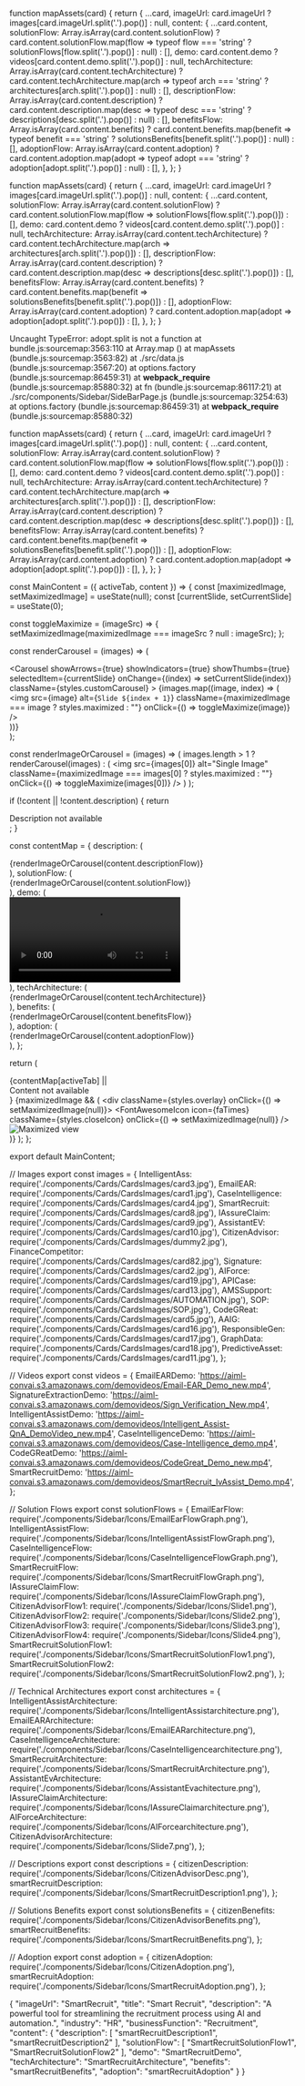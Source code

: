 function mapAssets(card) {
  return {
    ...card,
    imageUrl: card.imageUrl ? images[card.imageUrl.split('.').pop()] : null,
    content: {
      ...card.content,
      solutionFlow: Array.isArray(card.content.solutionFlow)
        ? card.content.solutionFlow.map(flow => typeof flow === 'string' ? solutionFlows[flow.split('.').pop()] : null)
        : [],
      demo: card.content.demo ? videos[card.content.demo.split('.').pop()] : null,
      techArchitecture: Array.isArray(card.content.techArchitecture)
        ? card.content.techArchitecture.map(arch => typeof arch === 'string' ? architectures[arch.split('.').pop()] : null)
        : [],
      descriptionFlow: Array.isArray(card.content.description)
        ? card.content.description.map(desc => typeof desc === 'string' ? descriptions[desc.split('.').pop()] : null)
        : [],
      benefitsFlow: Array.isArray(card.content.benefits)
        ? card.content.benefits.map(benefit => typeof benefit === 'string' ? solutionsBenefits[benefit.split('.').pop()] : null)
        : [],
      adoptionFlow: Array.isArray(card.content.adoption)
        ? card.content.adoption.map(adopt => typeof adopt === 'string' ? adoption[adopt.split('.').pop()] : null)
        : [],
    },
  };
}


function mapAssets(card) {
  return {
    ...card,
    imageUrl: card.imageUrl ? images[card.imageUrl.split('.').pop()] : null,
    content: {
      ...card.content,
      solutionFlow: Array.isArray(card.content.solutionFlow)
        ? card.content.solutionFlow.map(flow => solutionFlows[flow.split('.').pop()])
        : [],
      demo: card.content.demo ? videos[card.content.demo.split('.').pop()] : null,
      techArchitecture: Array.isArray(card.content.techArchitecture)
        ? card.content.techArchitecture.map(arch => architectures[arch.split('.').pop()])
        : [],
      descriptionFlow: Array.isArray(card.content.description)
        ? card.content.description.map(desc => descriptions[desc.split('.').pop()])
        : [],
      benefitsFlow: Array.isArray(card.content.benefits)
        ? card.content.benefits.map(benefit => solutionsBenefits[benefit.split('.').pop()])
        : [],
      adoptionFlow: Array.isArray(card.content.adoption)
        ? card.content.adoption.map(adopt => adoption[adopt.split('.').pop()])
        : [],
    },
  };
}

Uncaught TypeError: adopt.split is not a function
    at bundle.js:sourcemap:3563:110
    at Array.map (<anonymous>)
    at mapAssets (bundle.js:sourcemap:3563:82)
    at ./src/data.js (bundle.js:sourcemap:3567:20)
    at options.factory (bundle.js:sourcemap:86459:31)
    at __webpack_require__ (bundle.js:sourcemap:85880:32)
    at fn (bundle.js:sourcemap:86117:21)
    at ./src/components/Sidebar/SideBarPage.js (bundle.js:sourcemap:3254:63)
    at options.factory (bundle.js:sourcemap:86459:31)
    at __webpack_require__ (bundle.js:sourcemap:85880:32)

function mapAssets(card) {
  return {
    ...card,
    imageUrl: card.imageUrl ? images[card.imageUrl.split('.').pop()] : null,
    content: {
      ...card.content,
      solutionFlow: Array.isArray(card.content.solutionFlow)
        ? card.content.solutionFlow.map(flow => solutionFlows[flow.split('.').pop()])
        : [],
      demo: card.content.demo ? videos[card.content.demo.split('.').pop()] : null,
      techArchitecture: Array.isArray(card.content.techArchitecture)
        ? card.content.techArchitecture.map(arch => architectures[arch.split('.').pop()])
        : [],
      descriptionFlow: Array.isArray(card.content.description)
        ? card.content.description.map(desc => descriptions[desc.split('.').pop()])
        : [],
      benefitsFlow: Array.isArray(card.content.benefits)
        ? card.content.benefits.map(benefit => solutionsBenefits[benefit.split('.').pop()])
        : [],
      adoptionFlow: Array.isArray(card.content.adoption)
        ? card.content.adoption.map(adopt => adoption[adopt.split('.').pop()])
        : [],
    },
  };
}




const MainContent = ({ activeTab, content }) => {
  const [maximizedImage, setMaximizedImage] = useState(null);
  const [currentSlide, setCurrentSlide] = useState(0);

  const toggleMaximize = (imageSrc) => {
    setMaximizedImage(maximizedImage === imageSrc ? null : imageSrc);
  };

  const renderCarousel = (images) => (
    <div className={styles.carouselContainer}>
      <Carousel
        showArrows={true}
        showIndicators={true}
        showThumbs={true}
        selectedItem={currentSlide}
        onChange={(index) => setCurrentSlide(index)}
        className={styles.customCarousel}
      >
        {images.map((image, index) => (
          <div key={index}>
            <img
              src={image}
              alt={`Slide ${index + 1}`}
              className={maximizedImage === image ? styles.maximized : ""}
              onClick={() => toggleMaximize(image)}
            />
          </div>
        ))}
      </Carousel>
    </div>
  );

  const renderImageOrCarousel = (images) => (
    images.length > 1 ? renderCarousel(images) : (
      <img
        src={images[0]}
        alt="Single Image"
        className={maximizedImage === images[0] ? styles.maximized : ""}
        onClick={() => toggleMaximize(images[0])}
      />
    )
  );

  if (!content || !content.description) {
    return <div className={styles.mainContent}>Description not available</div>;
  }

  const contentMap = {
    description: (
      <div className={styles.description}>
        {renderImageOrCarousel(content.descriptionFlow)}
      </div>
    ),
    solutionFlow: (
      <div className={styles.solution}>
        {renderImageOrCarousel(content.solutionFlow)}
      </div>
    ),
    demo: (
      <div className={styles.demo}>
        <Video src={content.demo} />
      </div>
    ),
    techArchitecture: (
      <div className={styles.architecture}>
        {renderImageOrCarousel(content.techArchitecture)}
      </div>
    ),
    benefits: (
      <div className={styles.benefits}>
        {renderImageOrCarousel(content.benefitsFlow)}
      </div>
    ),
    adoption: (
      <div className={styles.adoption}>
        {renderImageOrCarousel(content.adoptionFlow)}
      </div>
    ),
  };

  return (
    <div className={styles.mainContent}>
      {contentMap[activeTab] || <div>Content not available</div>}
      {maximizedImage && (
        <div className={styles.overlay} onClick={() => setMaximizedImage(null)}>
          <FontAwesomeIcon icon={faTimes} className={styles.closeIcon} onClick={() => setMaximizedImage(null)} />
          <img src={maximizedImage} alt="Maximized view" className={styles.maximized} />
        </div>
      )}
    </div>
  );
};

export default MainContent;






// Images
export const images = {
  IntelligentAss: require('./components/Cards/CardsImages/card3.jpg'),
  EmailEAR: require('./components/Cards/CardsImages/card1.jpg'),
  CaseIntelligence: require('./components/Cards/CardsImages/card4.jpg'),
  SmartRecruit: require('./components/Cards/CardsImages/card8.jpg'),
  IAssureClaim: require('./components/Cards/CardsImages/card9.jpg'),
  AssistantEV: require('./components/Cards/CardsImages/card10.jpg'),
  CitizenAdvisor: require('./components/Cards/CardsImages/dummy2.jpg'),
  FinanceCompetitor: require('./components/Cards/CardsImages/card82.jpg'),
  Signature: require('./components/Cards/CardsImages/card2.jpg'),
  AIForce: require('./components/Cards/CardsImages/card19.jpg'),
  APICase: require('./components/Cards/CardsImages/card13.jpg'),
  AMSSupport: require('./components/Cards/CardsImages/AUTOMATION.jpg'),
  SOP: require('./components/Cards/CardsImages/SOP.jpg'),
  CodeGReat: require('./components/Cards/CardsImages/card5.jpg'),
  AAIG: require('./components/Cards/CardsImages/card16.jpg'),
  ResponsibleGen: require('./components/Cards/CardsImages/card17.jpg'),
  GraphData: require('./components/Cards/CardsImages/card18.jpg'),
  PredictiveAsset: require('./components/Cards/CardsImages/card11.jpg'),
};

// Videos
export const videos = {
  EmailEARDemo: 'https://aiml-convai.s3.amazonaws.com/demovideos/Email-EAR_Demo_new.mp4',
  SignatureExtractionDemo: 'https://aiml-convai.s3.amazonaws.com/demovideos/Sign_Verification_New.mp4',
  IntelligentAssistDemo: 'https://aiml-convai.s3.amazonaws.com/demovideos/Intelligent_Assist-QnA_DemoVideo_new.mp4',
  CaseIntelligenceDemo: 'https://aiml-convai.s3.amazonaws.com/demovideos/Case-Intelligence_demo.mp4',
  CodeGReatDemo: 'https://aiml-convai.s3.amazonaws.com/demovideos/CodeGreat_Demo_new.mp4',
  SmartRecruitDemo: 'https://aiml-convai.s3.amazonaws.com/demovideos/SmartRecruit_IvAssist_Demo.mp4',
};

// Solution Flows
export const solutionFlows = {
  EmailEarFlow: require('./components/Sidebar/Icons/EmailEarFlowGraph.png'),
  IntelligentAssistFlow: require('./components/Sidebar/Icons/IntelligentAssistFlowGraph.png'),
  CaseIntelligenceFlow: require('./components/Sidebar/Icons/CaseIntelligenceFlowGraph.png'),
  SmartRecruitFlow: require('./components/Sidebar/Icons/SmartRecruitFlowGraph.png'),
  IAssureClaimFlow: require('./components/Sidebar/Icons/IAssureClaimFlowGraph.png'),
  CitizenAdvisorFlow1: require('./components/Sidebar/Icons/Slide1.png'),
  CitizenAdvisorFlow2: require('./components/Sidebar/Icons/Slide2.png'),
  CitizenAdvisorFlow3: require('./components/Sidebar/Icons/Slide3.png'),
  CitizenAdvisorFlow4: require('./components/Sidebar/Icons/Slide4.png'),
  SmartRecruitSolutionFlow1: require('./components/Sidebar/Icons/SmartRecruitSolutionFlow1.png'),
  SmartRecruitSolutionFlow2: require('./components/Sidebar/Icons/SmartRecruitSolutionFlow2.png'),
};

// Technical Architectures
export const architectures = {
  IntelligentAssistArchitecture: require('./components/Sidebar/Icons/IntelligentAssistarchitecture.png'),
  EmailEARArchitecture: require('./components/Sidebar/Icons/EmailEARarchitecture.png'),
  CaseIntelligenceArchitecture: require('./components/Sidebar/Icons/CaseIntelligencearchitecture.png'),
  SmartRecruitArchitecture: require('./components/Sidebar/Icons/SmartRecruitArchitecture.png'),
  AssistantEvArchitecture: require('./components/Sidebar/Icons/AssistantEvachitecture.png'),
  IAssureClaimArchitecture: require('./components/Sidebar/Icons/IAssureClaimarchitecture.png'),
  AIForceArchitecture: require('./components/Sidebar/Icons/AIForcearchitecture.png'),
  CitizenAdvisorArchitecture: require('./components/Sidebar/Icons/Slide7.png'),
};

// Descriptions
export const descriptions = {
  citizenDescription: require('./components/Sidebar/Icons/CitizenAdvisorDesc.png'),
  smartRecruitDescription: require('./components/Sidebar/Icons/SmartRecruitDescription1.png'),
};

// Solutions Benefits
export const solutionsBenefits = {
  citizenBenefits: require('./components/Sidebar/Icons/CitizenAdvisorBenefits.png'),
  smartRecruitBenefits: require('./components/Sidebar/Icons/SmartRecruitBenefits.png'),
};

// Adoption
export const adoption = {
  citizenAdoption: require('./components/Sidebar/Icons/CitizenAdoption.png'),
  smartRecruitAdoption: require('./components/Sidebar/Icons/SmartRecruitAdoption.png'),
};



{
  "imageUrl": "SmartRecruit",
  "title": "Smart Recruit",
  "description": "A powerful tool for streamlining the recruitment process using AI and automation.",
  "industry": "HR",
  "businessFunction": "Recruitment",
  "content": {
    "description": [
      "smartRecruitDescription1",
      "smartRecruitDescription2"
    ],
    "solutionFlow": [
      "SmartRecruitSolutionFlow1",
      "SmartRecruitSolutionFlow2"
    ],
    "demo": "SmartRecruitDemo",
    "techArchitecture": "SmartRecruitArchitecture",
    "benefits": "smartRecruitBenefits",
    "adoption": "smartRecruitAdoption"
  }
}
